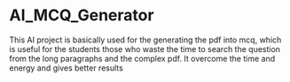 # AI_MCQ_Generator
This AI project is basically used for the generating the pdf into mcq, which is useful for the students those who waste the time to search the question from the long paragraphs and the complex pdf. It overcome the time and energy and gives better results
